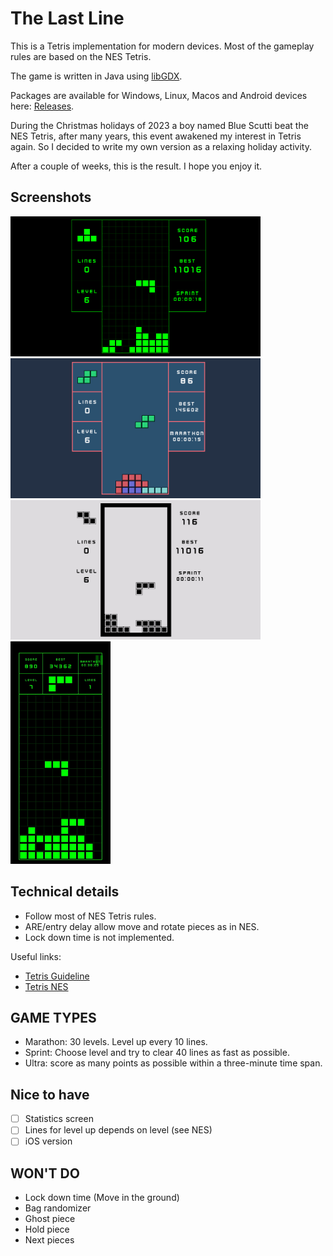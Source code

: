 # The Last Line

This is a Tetris implementation for modern devices. Most of the gameplay rules are based on the NES Tetris.

The game is written in Java using [libGDX](https://libgdx.badlogicgames.com/).

Packages are available for Windows, Linux, Macos and Android devices here: [Releases](https://github.com/bladecoder/thelastline/releases).

During the Christmas holidays of 2023 a boy named Blue Scutti beat the NES Tetris, after many years, this event awakened my interest in Tetris again. So I decided to write my own version as a relaxing holiday activity.

After a couple of weeks, this is the result. I hope you enjoy it.

## Screenshots

<img src="screenshots/screenshot2.png" alt="Desktop screenshot" width="400"/>
<img src="screenshots/screenshot3.png" alt="Sunset theme" width="400"/>
<img src="screenshots/screenshot4.png" alt="Mono theme" width="400"/>
</br>
<img src="screenshots/screenshot1.jpg" alt="Android screenshot" width="160"/>

## Technical details

- Follow most of NES Tetris rules.
- ARE/entry delay allow move and rotate pieces as in NES.
- Lock down time is not implemented.

Useful links:

- [Tetris Guideline](https://tetris.wiki/Tetris_Guideline)
- [Tetris NES](https://tetris.fandom.com/wiki/Tetris_(NES,_Nintendo))

## GAME TYPES

- Marathon: 30 levels. Level up every 10 lines.
- Sprint: Choose level and try to clear 40 lines as fast as possible.
- Ultra: score as many points as possible within a three-minute time span.

## Nice to have

- [ ] Statistics screen
- [ ] Lines for level up depends on level (see NES)
- [ ] iOS version

## WON'T DO

- Lock down time (Move in the ground)
- Bag randomizer
- Ghost piece
- Hold piece
- Next pieces
